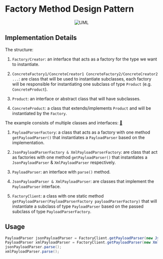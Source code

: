 # Factory Method Design Pattern

<p align="center">
    <img src="https://github.com/omarhosny206/design-patterns/assets/58389695/c8b5443c-0663-4368-9ce7-245c8dde3c36" alt="UML">
</p>

## Implementation Details

The structure:

1. `Factory/Creator`: an interface that acts as a factory for the type we want to instantiate.

2. `ConcreteFactory1/ConcreteCreator1 ConcreteFactory2/ConcreteCreator2 ...`: are class that will be used to instantiate subclasses, each factory will be responsible for instantiating one subclass of type `Product` (e.g. `ConcreteProduct`).

3. `Product`: an interface or abstract class that will have subclasses.

4. `ConcreteProduct`: a class that extends/implements `Product` and will be instantiated by the `Factory`.


The example consists of multiple classes and interfaces: [🔗](./)

1. `PayloadParserFactory`: a class that acts as a factory with one method `getPayloadParser()` that instantiates a `PayloadParser` based on the implementation.

2. `JsonPayloadParserFactory & XmlPayloadParserFactory`: are class that act as factories with one method `getPayloadParser()` that instantiates a `JsonPayloadParser` & `XmlPayloadParser` respectively.

3. `PayloadParser`: an interface with `parse()` method.

4. `JsonPayloadParser & XmlPayloadParser`: are classes that implement the `PayloadParser` interface.

5. `FactoryClient`: a class with one static method `getPayloadParser(PayloadParserFactory payloadParserFactory)` that will instantiate a subclass of type `PayloadParser` based on the passed subclass of type `PayloadParserFactory`.

## Usage

```java
PayloadParser jsonPayloadParser = FactoryClient.getPayloadParser(new JsonPayloadParserFactory());
PayloadParser xmlPayloadParser = FactoryClient.getPayloadParser(new XmlPayloadParserFactory());
jsonPayloadParser.parse();
xmlPayloadParser.parse();
```
